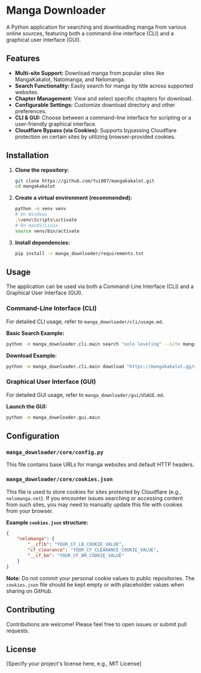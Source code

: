 # Manga Downloader

A Python application for searching and downloading manga from various online sources, featuring both a command-line interface (CLI) and a graphical user interface (GUI).

## Features

-   **Multi-site Support:** Download manga from popular sites like MangaKakalot, Natomanga, and Nelomanga.
-   **Search Functionality:** Easily search for manga by title across supported websites.
-   **Chapter Management:** View and select specific chapters for download.
-   **Configurable Settings:** Customize download directory and other preferences.
-   **CLI & GUI:** Choose between a command-line interface for scripting or a user-friendly graphical interface.
-   **Cloudflare Bypass (via Cookies):** Supports bypassing Cloudflare protection on certain sites by utilizing browser-provided cookies.

## Installation

1.  **Clone the repository:**
    ```bash
    git clone https://github.com/Yui007/mangakakalot.git
    cd mangakakalot
    ```

2.  **Create a virtual environment (recommended):**
    ```bash
    python -m venv venv
    # On Windows
    .\venv\Scripts\activate
    # On macOS/Linux
    source venv/bin/activate
    ```

3.  **Install dependencies:**
    ```bash
    pip install -r manga_downloader/requirements.txt
    ```

## Usage

The application can be used via both a Command-Line Interface (CLI) and a Graphical User Interface (GUI).

### Command-Line Interface (CLI)

For detailed CLI usage, refer to `manga_downloader/cli/usage.md`.

**Basic Search Example:**
```bash
python -m manga_downloader.cli.main search "solo leveling" --site mangakakalot
```

**Download Example:**
```bash
python -m manga_downloader.cli.main download "https://mangakakalot.gg/manga/solo-leveling" --chapters 1-5
```

### Graphical User Interface (GUI)

For detailed GUI usage, refer to `manga_downloader/gui/USAGE.md`.

**Launch the GUI:**
```bash
python -m manga_downloader.gui.main
```

## Configuration

### `manga_downloader/core/config.py`

This file contains base URLs for manga websites and default HTTP headers.

### `manga_downloader/core/cookies.json`

This file is used to store cookies for sites protected by Cloudflare (e.g., `nelomanga.net`). If you encounter issues searching or accessing content from such sites, you may need to manually update this file with cookies from your browser.

**Example `cookies.json` structure:**
```json
{
    "nelomanga": {
        "__cflb": "YOUR_CF_LB_COOKIE_VALUE",
        "cf_clearance": "YOUR_CF_CLEARANCE_COOKIE_VALUE",
        "__cf_bm": "YOUR_CF_BM_COOKIE_VALUE"
    }
}
```
**Note:** Do not commit your personal cookie values to public repositories. The `cookies.json` file should be kept empty or with placeholder values when sharing on GitHub.

## Contributing

Contributions are welcome! Please feel free to open issues or submit pull requests.

## License

[Specify your project's license here, e.g., MIT License]
